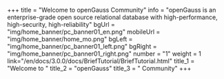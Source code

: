 +++
title = "Welcome to openGauss Community"
info = "openGauss is an enterprise-grade open source relational database with high-performance, high-security, high-reliability"
bgUrl = "img/home_banner/pc_banner01_en.png"
mobileUrl = "img/home_banner/home_mo.png"
bgLeft = "img/home_banner/pc_banner01_left.png"
bgRight = "img/home_banner/pc_banner01_right.png"
number = "1"
weight =  1
link="/en/docs/3.0.0/docs/BriefTutorial/BriefTutorial.html"
title_1 = "Welcome to "
title_2 = "openGauss"
title_3 = " Community"
+++